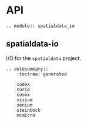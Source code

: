 # API

```{eval-rst}
.. module:: spatialdata_io
```

## spatialdata-io

I/O for the `spatialdata` project.

```{eval-rst}
.. autosummary::
    :toctree: generated

    codex
    curio
    cosmx
    visium
    xenium
    steinbock
    mcmicro
```
